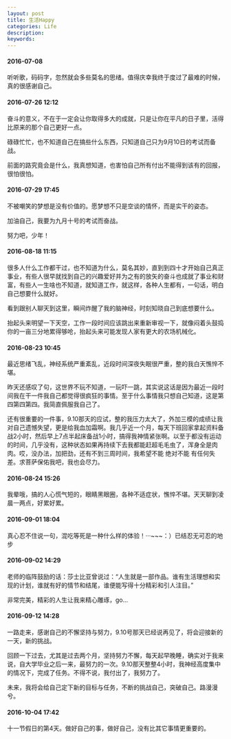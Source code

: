 ```yaml
---
layout: post
title: 生活Happy
categories: Life
description: 
keywords: 
---
```


#### 2016-07-08

听听歌，码码字，忽然就会多些莫名的思绪。值得庆幸我终于度过了最难的时候，真的很感谢自己。

#### 2016-07-26 12:12

奋斗的意义，不在于一定会让你取得多大的成就，只是让你在平凡的日子里，活得比原来的那个自己更好一点。

碌碌忙忙，也不知道自己在搞些什么东西，只知道自己只为9月10日的考试而备战。

前面的路究竟会是什么，我真想知道，也害怕自己所有付出不能得到该有的回报，很怕很怕。

#### 2016-07-29 17:45

不被嘲笑的梦想是没有价值的。愿梦想不只是空谈的情怀，而是实干的姿态。

加油自己，我要为九月十号的考试而奋战。

努力吧，少年！

#### 2016-08-18 11:15

很多人什么工作都干过，也不知道为什么，莫名其妙，直到到四十才开始自己真正事业，有些人很早就找到自己的兴趣爱好并为之有的放矢的奋斗也成就了事业和财富，有些人一生啥也不知道，就知道工作，就这样，各种人生都有，一句话，明白自己想要什么就好。

看到跟别人聊天到这里，瞬间炸醒了我的脑神经，时刻知晓自己到底想要什么。

抬起头来明望一下天空，工作一段时间应该跳出来重新审视一下，就像闷着头鼓捣你的一亩三分地累得够呛，抬起头来可能发现人家有更大的农场机械化。

#### 2016-08-23 10:45

最近思绪飞乱，神经系统严重紊乱，近段时间深夜失眠很严重，整的我白天憔悴不堪。

昨天还感叹了句，这世界不玩不知道，一玩吓一跳，其实说这话是因为最近一段时间我在干一件我自己都觉得很疯狂的事情。至于什么事情我只想自己知道，这是第四第四第四。我简直佩服我自己了。

还有很重要的一件事，9.10那天的应试，整的我压力太大了，外加三模的成绩让我对自己遗憾失望，更是给我血加霜啊。我几乎近一个月，每天下班回家拿起资料备战2小时，然后早上7点半起床备战1小时，搞得我神情紧张啊。以至于都没有运动的时间，几乎没有，这种状态如果再持续下去我都能赶超毛毛虫了，浑身全是肉肉。哎，没办法，加把劲，还有不到三周时间，我希望不能 绝对不能 有任何失差。求菩萨保佑我吧，我也会尽力。

#### 2016-08-24 15:26

我晕哦，搞的人心慌气短的，眼睛黑眼圈，各种不适症状，憔悴不堪。天天聊到凌晨一两点，好累好累。

#### 2016-09-01 18:04

真心忍不住说一句，混吃等死是一种什么样的体验！···~~~：）已结忍无可忍的地步

#### 2016-09-02 14:29

老师的临阵鼓励的话：莎士比亚曾说过：“人生就是一部作品。谁有生活理想和实现的计划，谁就有好的情节和结尾，谁便能写得十分精彩和引人注目。”

非常完美，精彩的人生让我来精心雕琢，go...

#### 2016-09-12 14:28

一路走来，感谢自己的不懈坚持与努力，9.10号那天已经说再见了，将会迎接新的一天，新的挑战。

回顾一下过去，尤其是过去两个月，坚持努力不懈，每天起早晚睡，确实对于我来说，自大学毕业之后一来，最努力的一次。9.10那天整整4小时，我神经高度集中的情况下，完成了任务。不得不说，我付出了，我努力了。

未来，我将会给自己定下新的目标与任务，不断的挑战自己，突破自己。路漫漫兮。

#### 2016-10-04 17:42

十一节假日的第4天。做好自己的事，做好自己，没有比其它事情更重要的。
